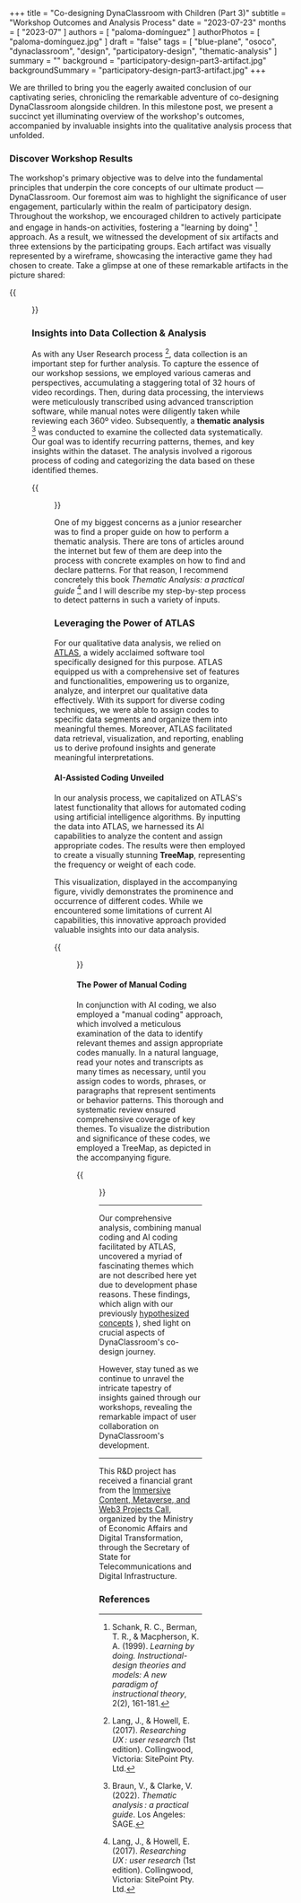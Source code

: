 +++
title = "Co-designing DynaClassroom with Children (Part 3)"
subtitle = "Workshop Outcomes and Analysis Process"
date = "2023-07-23"
months = [ "2023-07" ]
authors = [ "paloma-domínguez" ]
authorPhotos = [ "paloma-domínguez.jpg" ]
draft = "false"
tags = [ "blue-plane", "osoco", "dynaclassroom", "design", "participatory-design", "thematic-analysis" ]
summary = ""
background = "participatory-design-part3-artifact.jpg"
backgroundSummary = "participatory-design-part3-artifact.jpg"
+++

We are thrilled to bring you the eagerly awaited conclusion of our captivating series, chronicling the remarkable adventure of co-designing DynaClassroom alongside children. In this milestone post, we present a succinct yet illuminating overview of the workshop's outcomes, accompanied by invaluable insights into the qualitative analysis process that unfolded.

### Discover Workshop Results

The workshop's primary objective was to delve into the fundamental principles that underpin the core concepts of our ultimate product &mdash; DynaClassroom. Our foremost aim was to highlight the significance of user engagement, particularly within the realm of participatory design. Throughout the workshop, we encouraged children to actively participate and engage in hands-on activities, fostering a "learning by doing" [^1] approach. As a result, we witnessed the development of six artifacts and three extensions by the participating groups. Each artifact was visually represented by a wireframe, showcasing the interactive game they had chosen to create. Take a glimpse at one of these remarkable artifacts in the picture shared:

{{<figure src="/images/thoughts/participatory-design-part3-artifact.jpg" width="70%">}}

### Insights into Data Collection & Analysis

As with any User Research process [^2], data collection is an important step for further analysis. To capture the essence of our workshop sessions, we employed various cameras and perspectives, accumulating a staggering total of 32 hours of video recordings. Then, during data processing, the interviews were meticulously transcribed using advanced transcription software, while manual notes were diligently taken while reviewing each 360º video. Subsequently, a **thematic analysis** [^3] was conducted to examine the collected data systematically. Our goal was to identify recurring patterns, themes, and key insights within the dataset. The analysis involved a rigorous process of coding and categorizing the data based on these identified themes. 

{{<figure src="/images/thoughts/participatory-design-part3-camera.jpg" width="70%">}}

One of my biggest concerns as a junior researcher was to find a proper guide on how to perform a thematic analysis. There are tons of articles around the internet but few of them are deep into the process with concrete examples on how to find and declare patterns. For that reason, I recommend concretely this book *Thematic Analysis: a practical guide* [^2] and I will describe my step-by-step process to detect patterns in such a variety of inputs.

### Leveraging the Power of ATLAS

For our qualitative data analysis, we relied on [ATLAS](https://atlasti.com/), a widely acclaimed software tool specifically designed for this purpose. ATLAS equipped us with a comprehensive set of features and functionalities, empowering us to organize, analyze, and interpret our qualitative data effectively. With its support for diverse coding techniques, we were able to assign codes to specific data segments and organize them into meaningful themes. Moreover, ATLAS facilitated data retrieval, visualization, and reporting, enabling us to derive profound insights and generate meaningful interpretations.

#### AI-Assisted Coding Unveiled

In our analysis process, we capitalized on ATLAS's latest functionality that allows for automated coding using artificial intelligence algorithms. By inputting the data into ATLAS, we harnessed its AI capabilities to analyze the content and assign appropriate codes. The results were then employed to create a visually stunning **TreeMap**, representing the frequency or weight of each code. 

This visualization, displayed in the accompanying figure, vividly demonstrates the prominence and occurrence of different codes. While we encountered some limitations of current AI capabilities, this innovative approach provided valuable insights into our data analysis.

{{<figure src="/images/thoughts/participatory-design-part3-AICoding.png" width="70%">}}

#### The Power of Manual Coding

In conjunction with AI coding, we also employed a "manual coding" approach, which involved a meticulous examination of the data to identify relevant themes and assign appropriate codes manually. In a natural language, read your notes and transcripts as many times as necessary, until you assign codes to words, phrases, or paragraphs that represent sentiments or behavior patterns. This thorough and systematic review ensured comprehensive coverage of key themes. To visualize the distribution and significance of these codes, we employed a TreeMap, as depicted in the accompanying figure.

{{<figure src="/images/thoughts/participatory-design-part3-ManualCoding.png" width="70%">}}

<hr class="section-divider"/>

Our comprehensive analysis, combining manual coding and AI coding facilitated by ATLAS, uncovered a myriad of fascinating themes which are not described here yet due to development phase reasons. These findings, which align with our previously [hypothesized concepts](/thoughts/2023/07/co-designing-dynaclassroom-with-children-part-2/)
), shed light on crucial aspects of DynaClassroom's co-design journey.

However, stay tuned as we continue to unravel the intricate tapestry of insights gained through our workshops, revealing the remarkable impact of user collaboration on DynaClassroom's development.


<hr class="section-divider"/>

This R&D project has received a financial grant from the [Immersive Content, Metaverse, and Web3 Projects Call](https://spainaudiovisualhub.mineco.gob.es/es/innovacion), organized by the Ministry of Economic Affairs and Digital Transformation, through the Secretary of State for Telecommunications and Digital Infrastructure.

### References

[^1]: Schank, R. C., Berman, T. R., & Macpherson, K. A. (1999). *Learning by doing. Instructional-design theories and models: A new paradigm of instructional theory*, 2(2), 161-181.

[^2]: Lang, J., & Howell, E. (2017). *Researching UX : user research* (1st edition). Collingwood, Victoria: SitePoint Pty. Ltd.

[^3]:  Braun, V., & Clarke, V. (2022). *Thematic analysis : a practical guide*. Los Angeles: SAGE.
